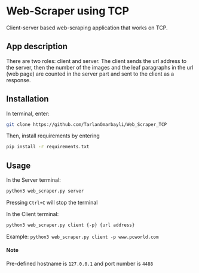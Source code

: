 # Web-Scraper using TCP
Client-server based web-scraping application that works on TCP.

## App description
There are two roles: client and server. The client sends the url address to the server, then the number of the images and the leaf paragraphs in the url (web page) are counted in the server part and sent to the client as a response.

## Installation
In terminal, enter:
```bash
git clone https://github.com/TarlanOmarbayli/Web_Scraper_TCP
```
Then, install requirements by entering
```bash
pip install -r requirements.txt
```
## Usage
In the Server terminal:
```bash
python3 web_scraper.py server
```
Pressing ```Ctrl+C``` will stop the terminal

In the Client terminal:
```bash
python3 web_scraper.py client {-p} {url address}
```
Example: ```python3 web_scraper.py client -p www.pcworld.com```

#### Note

Pre-defined hostname is ```127.0.0.1``` and port number is ```4488```
